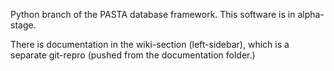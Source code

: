 Python branch of the PASTA database framework. This software is in alpha-stage.

There is documentation in the wiki-section (left-sidebar), which is a separate git-repro (pushed from the documentation folder.)

